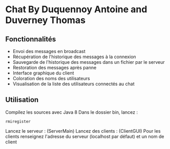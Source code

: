 # Chat By Duquennoy Antoine and Duverney Thomas

## Fonctionnalités
	
- Envoi des messages en broadcast
- Récupération de l'historique des messages à la connexion
- Sauvegarde de l'historique des messages dans un fichier par le serveur
- Restoration des messages après panne
- Interface graphique du client
- Coloration des noms des utilisateurs
- Visualisation de la liste des utilisateurs connectés au chat

## Utilisation

Compilez les sources avec Java 8
Dans le dossier bin, lancez :


	rmiregister

Lancez le serveur : (ServerMain)
Lancez des clients : (ClientGUI)
Pour les clients renseignez l'adresse du serveur (localhost par défaut) et un nom de client
